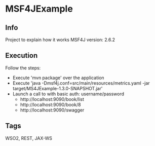 # MSF4JExample

## Info

Project to explain how it works MSF4J version: 2.6.2

## Execution

Follow the steps:
- Execute 'mvn package' over the application
- Execute 'java -Dmsf4j.conf=src/main/resources/metrics.yaml -jar target/MS4JExample-1.3.0-SNAPSHOT.jar'
- Launch a call to with basic auth: username/password
	- http://localhost:9090/book/list
	- http://localhost:9090/book/8
	- http://localhost:9090/swagger

## Tags

 WSO2, REST, JAX-WS
